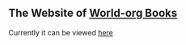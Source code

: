 ## The Website of [World-org Books](https://github.com/World-org/Books)
Currently it can be viewed [here](https://world-org.github.io/Books/)
